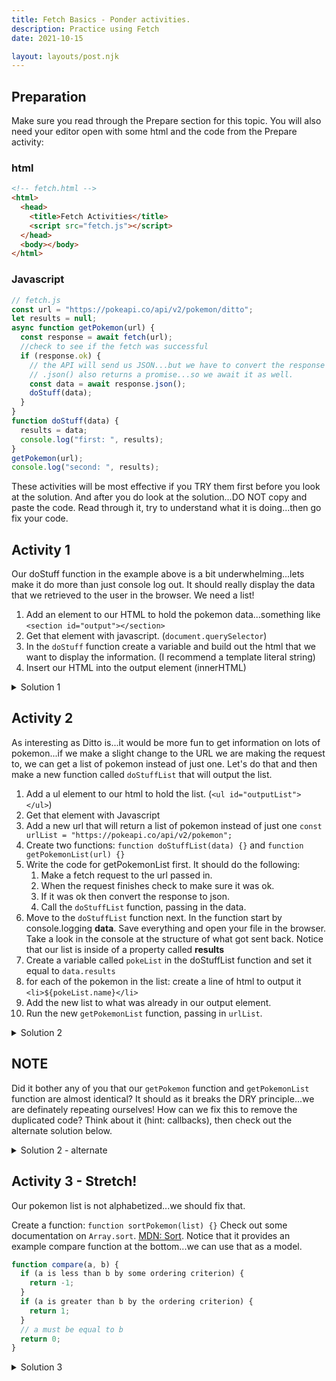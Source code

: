 ```yaml
---
title: Fetch Basics - Ponder activities.
description: Practice using Fetch
date: 2021-10-15

layout: layouts/post.njk
---
```


## Preparation

Make sure you read through the Prepare section for this topic. You will also need your editor open with some html and the code from the Prepare activity:

### html

```html
<!-- fetch.html -->
<html>
  <head>
    <title>Fetch Activities</title>
    <script src="fetch.js"></script>
  </head>
  <body></body>
</html>
```

### Javascript

```javascript
// fetch.js
const url = "https://pokeapi.co/api/v2/pokemon/ditto";
let results = null;
async function getPokemon(url) {
  const response = await fetch(url);
  //check to see if the fetch was successful
  if (response.ok) {
    // the API will send us JSON...but we have to convert the response before we can use it
    // .json() also returns a promise...so we await it as well.
    const data = await response.json();
    doStuff(data);
  }
}
function doStuff(data) {
  results = data;
  console.log("first: ", results);
}
getPokemon(url);
console.log("second: ", results);
```

<div class="callout">

These activities will be most effective if you TRY them first before you look at the solution. And after you do look at the solution...DO NOT copy and paste the code. Read through it, try to understand what it is doing...then go fix your code.

</div>

## Activity 1

Our doStuff function in the example above is a bit underwhelming...lets make it do more than just console log out. It should really display the data that we retrieved to the user in the browser. We need a list!

1. Add an element to our HTML to hold the pokemon data...something like `<section id="output"></section>`
2. Get that element with javascript. (`document.querySelector`)
3. In the `doStuff` function create a variable and build out the html that we want to display the information. (I recommend a template literal string)
4. Insert our HTML into the output element (innerHTML)

<details>
<summary>Solution 1</summary>

```javascript
function doStuff(data) {
  const outputElement = document.querySelector("#output");
  results = data;
  const html = `<h2>${results.name}</h2>
                <img src="${results.sprites.front_default}" alt="Image of ${results.name}">`;
  outputElement.innerHTML = html;
  console.log("first: ", results);
}
```

</details>

## Activity 2

As interesting as Ditto is...it would be more fun to get information on lots of pokemon...if we make a slight change to the URL we are making the request to, we can get a list of pokemon instead of just one. Let's do that and then make a new function called `doStuffList` that will output the list.

1. Add a ul element to our html to hold the list. (`<ul id="outputList"></ul>`)
2. Get that element with Javascript
3. Add a new url that will return a list of pokemon instead of just one
   `const urlList = "https://pokeapi.co/api/v2/pokemon";`
4. Create two functions: `function doStuffList(data) {}` and `function getPokemonList(url) {}`
5. Write the code for getPokemonList first. It should do the following:
   1. Make a fetch request to the url passed in.
   2. When the request finishes check to make sure it was ok.
   3. If it was ok then convert the response to json.
   4. Call the `doStuffList` function, passing in the data.
6. Move to the `doStuffList` function next. In the function start by console.logging **data**. Save everything and open your file in the browser. Take a look in the console at the structure of what got sent back. Notice that our list is inside of a property called **results**
7. Create a variable called `pokeList` in the doStuffList function and set it equal to `data.results`
8. for each of the pokemon in the list: create a line of html to output it
   `<li>${pokeList.name}</li>`
9. Add the new list to what was already in our output element.
10. Run the new `getPokemonList` function, passing in `urlList`.

<details>
<summary>Solution 2</summary>

```javascript
const url = "https://pokeapi.co/api/v2/pokemon/ditto";
const urlList = "https://pokeapi.co/api/v2/pokemon";
let results = null;

async function getPokemon(url) {
  const response = await fetch(url);
  //check to see if the fetch was successful
  if (response.ok) {
    // the API will send us JSON...but we have to convert the response before we can use it
    // .json() also returns a promise...so we await it as well.
    const data = await response.json();
    doStuff(data);
  }
}
async function getPokemonList(url) {
  const response = await fetch(url);
  if (response.ok) {
    const data = await response.json();
    doStuffList(data);
  }
}
function doStuff(data) {
  results = data;
  const outputElement = document.querySelector("#output");
  const html = `<h2>${data.name}</h2><img src="${data.sprites.front_default}" alt="${data.name}">`;
  outputElement.innerHTML = html;
  console.log("first: ", results);
}

function doStuffList(data) {
  console.log(data);
  const pokeListElement = document.querySelector("#outputList");
  const pokeList = data.results;
  pokeList.forEach((currentItem) => {
    const html = `<li>${currentItem.name}</li>`;
    // note the += here...
    pokeListElement.innerHTML += html;
  });
}
getPokemon(url);
console.log("second: ", results);

getPokemonList(urlList);
```

</details>

## NOTE

Did it bother any of you that our `getPokemon` function and `getPokemonList` function are almost identical? It should as it breaks the DRY principle...we are definately repeating ourselves! How can we fix this to remove the duplicated code? Think about it (hint: callbacks), then check out the alternate solution below.

<details>
<summary>Solution 2 - alternate</summary>

```javascript
const url = "https://pokeapi.co/api/v2/pokemon/ditto";
const urlList = "https://pokeapi.co/api/v2/pokemon";
let results = null;

async function getPokemon(url, doThis) {
  const response = await fetch(url);
  //check to see if the fetch was successful
  if (response.ok) {
    // the API will send us JSON...but we have to convert the response before we can use it
    // .json() also returns a promise...so we await it as well.
    const data = await response.json();
    // execute the callback
    doThis(data);
  }
}

function doStuff(data) {
  results = data;
  const outputElement = document.querySelector("#output");
  const html = `<h2>${data.name}</h2><img src="${data.sprites.front_default}" alt="${data.name}">`;
  outputElement.innerHTML = html;
  console.log("first: ", results);
}

function doStuffList(data) {
  console.log(data);
  const pokeListElement = document.querySelector("#outputList");
  const pokeList = data.results;
  pokeList.forEach((currentItem) => {
    const html = `<li data-url="${item.url}">${currentItem.name}</li>`;
    // note the += here...
    pokeListElement.innerHTML += html;
  });
}
getPokemon(url, doStuff);
console.log("second: ", results);
// Notice that by just passing a different callback function in
// we can totally change what happens when the data comes back.
// It's like we gave the getPokemon function superpowers!
getPokemon(urlList, doStuffList);
```

</details>

## Activity 3 - Stretch!

Our pokemon list is not alphabetized...we should fix that.

Create a function: `function sortPokemon(list) {}`
Check out some documentation on `Array.sort`. [MDN: Sort](https://developer.mozilla.org/en-US/docs/Web/JavaScript/Reference/Global_Objects/Array/sort). Notice that it provides an example compare function at the bottom...we can use that as a model.

```javascript
function compare(a, b) {
  if (a is less than b by some ordering criterion) {
    return -1;
  }
  if (a is greater than b by the ordering criterion) {
    return 1;
  }
  // a must be equal to b
  return 0;
}
```

<details>
<summary>Solution 3</summary>

```javascript
function compare(a, b) {
  if (a.name > b.name) {
    // sort b before a
    return 1;
  } else if (a.name < b.name) {
    // a and b different but unchanged (already in the correct order)
    return -1;
  } else return 0; // a and b are equal
}

function sortPokemon(list) {
  let sortedList = list.sort(compare);
  return sortedList;
}
function doStuffList(data) {
  console.log(data);
  const pokeListElement = document.querySelector("#outputList");
  let pokeList = data.results;
  // sort our list before output it
  pokeList = sortPokemon(pokeList);
  pokeList.forEach((currentItem) => {
    const html = `<li>${currentItem.name}</li>`;
    //note the += here
    pokeListElement.innerHTML += html;
  });
}
```

</details>

